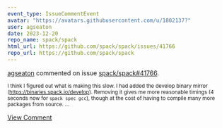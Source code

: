 ```yaml
---
event_type: IssueCommentEvent
avatar: "https://avatars.githubusercontent.com/u/1802137?"
user: agseaton
date: 2023-12-20
repo_name: spack/spack
html_url: https://github.com/spack/spack/issues/41766
repo_url: https://github.com/spack/spack
---
```


<a href='https://github.com/agseaton' target='_blank'>agseaton</a> commented on issue <a href='https://github.com/spack/spack/issues/41766' target='_blank'>spack/spack#41766</a>.

<small>I think I figured out what is making this slow. I had added the develop binary mirror (https://binaries.spack.io/develop). Removing it gives me more reasonable timings (4 seconds now for `spack spec gcc`), though at the cost of having to compile many more packages from source....</small>

<a href='https://github.com/spack/spack/issues/41766' target='_blank'>View Comment</a>